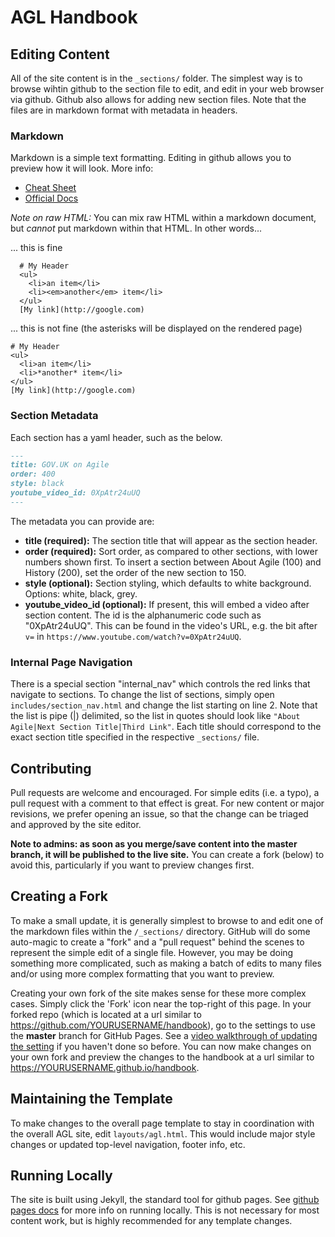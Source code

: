 # AGL Handbook

## Editing Content

All of the site content is in the `_sections/` folder. The simplest way is to browse wihtin github to the section file to edit, and edit in your web browser via github. Github also allows for adding new section files. Note that the files are in markdown format with metadata in headers.

### Markdown

Markdown is a simple text formatting. Editing in github allows you to preview how it will look. More info:
 * [Cheat Sheet](https://github.com/adam-p/markdown-here/wiki/Markdown-Cheatsheet)
 * [Official Docs](https://help.github.com/categories/writing-on-github/)

_Note on raw HTML:_ You can mix raw HTML within a markdown document, but _cannot_ put markdown within that HTML. In other words...

... this is fine

```
  # My Header
  <ul>
    <li>an item</li>
    <li><em>another</em> item</li>
  </ul>
  [My link](http://google.com)
```

... this is not fine (the asterisks will be displayed on the rendered page)

```
# My Header
<ul>
  <li>an item</li>
  <li>*another* item</li>
</ul>
[My link](http://google.com)
```

### Section Metadata

Each section has a yaml header, such as the below.

```markdown
---
title: GOV.UK on Agile
order: 400
style: black
youtube_video_id: 0XpAtr24uUQ
---
```

The metadata you can provide are:
 * __title (required):__ The section title that will appear as the section header.
 * __order (required):__ Sort order, as compared to other sections, with lower numbers shown first. To insert a section between About Agile (100) and History (200), set the order of the new section to 150.
 * __style (optional):__ Section styling, which defaults to white background. Options: white, black, grey.
 * __youtube_video_id (optional):__ If present, this will embed a video after section content. The id is the alphanumeric code such as "0XpAtr24uUQ". This can be found in the video's URL, e.g. the bit after `v=` in `https://www.youtube.com/watch?v=0XpAtr24uUQ`.

### Internal Page Navigation

There is a special section "internal_nav" which controls the red links that navigate to sections. To change the list of sections, simply open `includes/section_nav.html` and change the list starting on line 2. Note that the list is pipe (|) delimited, so the list in quotes should look like `"About Agile|Next Section Title|Third Link"`. Each title should correspond to the exact section title specified in the respective `_sections/` file.

## Contributing

Pull requests are welcome and encouraged. For simple edits (i.e. a typo), a pull request with a comment to that effect is great. For new content or major revisions, we prefer opening an issue, so that the change can be triaged and approved by the site editor.

__Note to admins: as soon as you merge/save content into the master branch, it will be published to the live site.__ You can create a fork (below) to avoid this, particularly if you want to preview changes first.

## Creating a Fork 

To make a small update, it is generally simplest to browse to and edit one of the markdown files within the `/_sections/` directory. GitHub will do some auto-magic to create a "fork" and a "pull request" behind the scenes to represent the simple edit of a single file. However, you may be doing something more complicated, such as making a batch of edits to many files and/or using more complex formatting that you want to preview.

Creating your own fork of the site makes sense for these more complex cases. Simply click the 'Fork' icon near the top-right of this page. In your forked repo (which is located at a url similar to https://github.com/YOURUSERNAME/handbook), go to the settings to use the **master** branch for GitHub Pages. See a [video walkthrough of updating the setting](https://youtu.be/DDhQ57cgC6s) if you haven't done so before. You can now make changes on your own fork and preview the changes to the handbook at a url similar to https://YOURUSERNAME.github.io/handbook.

## Maintaining the Template

To make changes to the overall page template to stay in coordination with the overall AGL site, edit `layouts/agl.html`. This would include major style changes or updated top-level navigation, footer info, etc.

## Running Locally

The site is built using Jekyll, the standard tool for github pages. See [github pages docs](https://help.github.com/articles/using-jekyll-as-a-static-site-generator-with-github-pages/) for more info on running locally. This is not necessary for most content work, but is highly recommended for any template changes.
